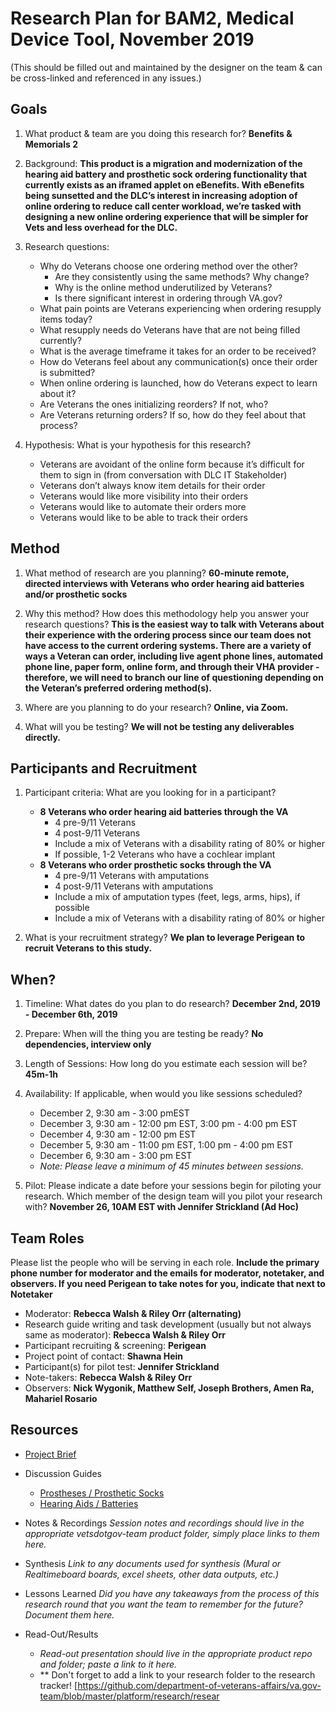 # Research Plan for BAM2, Medical Device Tool, November 2019
(This should be filled out and maintained by the designer on the team & can be cross-linked and referenced in any issues.) 

## Goals
1. What product & team are you doing this research for? **Benefits & Memorials 2**
2. Background: **This product is a migration and modernization of the hearing aid battery and prosthetic sock ordering functionality that currently exists as an iframed applet on eBenefits. With eBenefits being sunsetted and the DLC’s interest in increasing adoption of online ordering to reduce call center workload, we’re tasked with designing a new online ordering experience that will be simpler for Vets and less overhead for the DLC.**
3. Research questions:
    - Why do Veterans choose one ordering method over the other?
      - Are they consistently using the same methods? Why change?
      - Why is the online method underutilized by Veterans?
      - Is there significant interest in ordering through VA.gov?
    - What pain points are Veterans experiencing when ordering resupply items today?
    - What resupply needs do Veterans have that are not being filled currently?
    - What is the average timeframe it takes for an order to be received? 
    - How do Veterans feel about any communication(s) once their order is submitted?
    - When online ordering is launched, how do Veterans expect to learn about it?
    - Are Veterans the ones initializing reorders? If not, who?  
    - Are Veterans returning orders? If so, how do they feel about that process? 

4. Hypothesis: What is your hypothesis for this research? 
    - Veterans are avoidant of the online form because it’s difficult for them to sign in (from conversation with DLC IT Stakeholder)
    - Veterans don’t always know item details for their order
    - Veterans would like more visibility into their orders
    - Veterans would like to automate their orders more
    - Veterans would like to be able to track their orders


## Method
1.	What method of research are you planning? **60-minute remote, directed interviews with Veterans who order hearing aid batteries and/or prosthetic socks**
  
2.	Why this method? How does this methodology help you answer your research questions? **This is the easiest way to talk with Veterans about their experience with the ordering process since our team does not have access to the current ordering systems. There are a variety of ways a Veteran can order, including live agent phone lines, automated phone line, paper form, online form, and through their VHA provider - therefore, we will need to branch our line of questioning depending on the Veteran’s preferred ordering method(s).**

3.	Where are you planning to do your research? **Online, via Zoom.**

4.	What will you be testing? **We will not be testing any deliverables directly.**

## Participants and Recruitment
1.	Participant criteria: What are you looking for in a participant?
    - **8 Veterans who order hearing aid batteries through the VA**
      - 4 pre-9/11 Veterans
      - 4 post-9/11 Veterans
      - Include a mix of Veterans with a disability rating of 80% or higher
      - If possible, 1-2 Veterans who have a cochlear implant
    - **8 Veterans who order prosthetic socks through the VA**
      - 4 pre-9/11 Veterans with amputations
      - 4 post-9/11 Veterans with amputations
      - Include a mix of amputation types (feet, legs, arms, hips), if possible
      - Include a mix of Veterans with a disability rating of 80% or higher

2.	What is your recruitment strategy? **We plan to leverage Perigean to recruit Veterans to this study.**


## When? 
1.	Timeline: What dates do you plan to do research? **December 2nd, 2019 - December 6th, 2019**

2.	Prepare: When will the thing you are testing be ready? **No dependencies, interview only**

3. Length of Sessions: How long do you estimate each session will be? **45m-1h**

4.	Availability: If applicable, when would you like sessions scheduled? 
    - December 2, 9:30 am - 3:00 pmEST
    - December 3, 9:30 am - 12:00 pm EST, 3:00 pm - 4:00 pm EST
    - December 4, 9:30 am - 12:00 pm EST
    - December 5, 9:30 am - 11:00 pm EST, 1:00 pm - 4:00 pm EST 
    - December 6, 9:30 am - 3:00 pm EST
    - _Note: Please leave a minimum of 45 minutes between sessions._

5.	Pilot: Please indicate a date before your sessions begin for piloting your research. Which member of the design team will you pilot your research with? **November 26, 10AM EST with Jennifer Strickland (Ad Hoc)**

## Team Roles
Please list the people who will be serving in each role. **Include the primary phone number for moderator and the emails for moderator, notetaker, and observers. If you need Perigean to take notes for you, indicate that next to Notetaker** 
- Moderator: **Rebecca Walsh & Riley Orr (alternating)**
- Research guide writing and task development (usually but not always same as moderator): **Rebecca Walsh & Riley Orr**
- Participant recruiting & screening: **Perigean**
- Project point of contact: **Shawna Hein**
- Participant(s) for pilot test: **Jennifer Strickland**
- Note-takers: **Rebecca Walsh & Riley Orr**
- Observers: **Nick Wygonik, Matthew Self, Joseph Brothers, Amen Ra, Mahariel Rosario**

## Resources
- [Project Brief](https://github.com/department-of-veterans-affairs/va.gov-team/blob/master/products/medical-device-tool/research/discovery-nov19/discovery-project-brief.md)

- Discussion Guides
  - [Prostheses / Prosthetic Socks](https://github.com/department-of-veterans-affairs/va.gov-team/blob/master/products/medical-device-tool/research/discovery-nov19/veteran-conversation-guide_prostheses.md)
  - [Hearing Aids / Batteries](https://github.com/department-of-veterans-affairs/va.gov-team/blob/master/products/medical-device-tool/research/discovery-nov19/veteran-conversation-guide-hearingaids.md)

- Notes & Recordings
*Session notes and recordings should live in the appropriate vetsdotgov-team product folder, simply place links to them here.*

- Synthesis
*Link to any documents used for synthesis (Mural or Realtimeboard boards, excel sheets, other data outputs, etc.)* 

- Lessons Learned
*Did you have any takeaways from the process of this research round that you want the team to remember for the future? Document them here.* 

- Read-Out/Results
  - *Read-out presentation should live in the appropriate product repo and folder; paste a link to it here.* 
  - ** Don't forget to add a link to your research folder to the research tracker! [https://github.com/department-of-veterans-affairs/va.gov-team/blob/master/platform/research/resear
